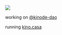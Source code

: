 <img src="https://mothu.kino.casa/kcard:kcard:mothu-et-doria.os/kcard.png">

working on [@kinode-dao](https://github.com/kinode-dao)

running [kino.casa](https://kino.casa)
